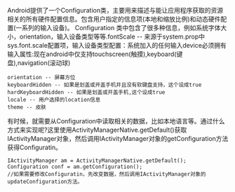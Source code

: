 Android提供了一个Configuration类，主要用来描述与能让应用程序获取的资源相关的所有硬件配置信息。包含用户指定的信息项(本地和缩放比例)和动态硬件配置(一系列的输入设备)。
Configuration 类中包含了很多种信息，例如系统字体大小，orientation，输入设备类型等等.fontScale -- 来源于system.prop中sys.font.scale配置项，输入设备类型配置：系统加入的任何输入device必须拥有输入属性:现在android中仅支持touchscreen(触摸),keyboard(键盘),navigation(滚动球)
```  
orientation -- 屏幕方位
keyboardHidden -- 如果是划盖或开盖手机并且没有软键盘支持，这个设成true
hardKeyboardHidden -- 如果是划盖或开盖手机,这个设成true
locale -- 用户选择的location信息
theme -- 皮肤
```
有时候，就需要从Configuration中读取相关的数据，比如本地语言等。通过什么方式来实现呢?这里使用ActivityManagerNative.getDefault()获取IActivityManager对象，然后调用IActivityManager对象的getConfiguration方法获得Configuratin。
```  
IActivityManager am = ActivityManagerNative.getDefault();
Configuration conf = am.getConfiguration();
//如果需要修改Configuratin，先改变数据，然后调用IActivityManager对象的updateConfiguration方法。
```